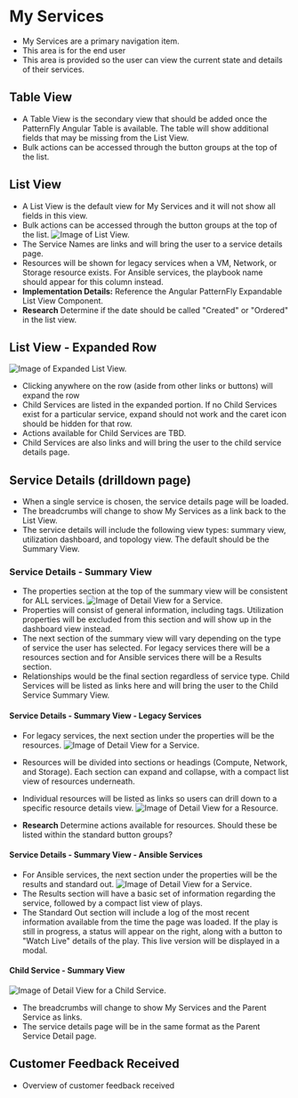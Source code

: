 # My Services
* My Services are a primary navigation item.
* This area is for the end user
* This area is provided so the user can view the current state and details of their services.

## Table View
* A Table View is the secondary view that should be added once the PatternFly Angular Table is available. The table will show additional fields that may be missing from the List View.
* Bulk actions can be accessed through the button groups at the top of the list.

## List View
* A List View is the default view for My Services and it will not show all fields in this view.
* Bulk actions can be accessed through the button groups at the top of the list.
![Image of List View.](img/Services-ListView.png)
* The Service Names are links and will bring the user to a service details page.
* Resources will be shown for legacy services when a VM, Network, or Storage resource exists. For Ansible services, the playbook name should appear for this column instead.
* **Implementation Details:** Reference the Angular PatternFly Expandable List View Component.
* **Research** Determine if the date should be called "Created" or "Ordered" in the list view.

## List View - Expanded Row
![Image of Expanded List View.](img/Services-ExpandedListView.png)
* Clicking anywhere on the row (aside from other links or buttons) will expand the row
* Child Services are listed in the expanded portion. If no Child Services exist for a particular service, expand should not work and the caret icon should be hidden for that row.
* Actions available for Child Services are TBD.
* Child Services are also links and will bring the user to the child service details page.

## Service Details (drilldown page)
* When a single service is chosen, the service details page will be loaded.
* The breadcrumbs will change to show My Services as a link back to the List View.
* The service details will include the following view types: summary view, utilization dashboard, and topology view. The default should be the Summary View.

### Service Details - Summary View
* The properties section at the top of the summary view will be consistent for ALL services.
![Image of Detail View for a Service.](img/Services-GenericDetailView.png)
* Properties will consist of general information, including tags. Utilization properties will be excluded from this section and will show up in the dashboard view instead.
* The next section of the summary view will vary depending on the type of service the user has selected. For legacy services there will be a resources section and for Ansible services there will be a Results section.
* Relationships would be the final section regardless of service type. Child Services will be listed as links here and will bring the user to the Child Service Summary View.

#### Service Details - Summary View - Legacy Services
* For legacy services, the next section under the properties will be the resources.
![Image of Detail View for a Service.](img/Services-LegacyDetailView.png)
* Resources will be divided into sections or headings (Compute, Network, and Storage). Each section can expand and collapse, with a compact list view of resources underneath.

* Individual resources will be listed as links so users can drill down to a specific resource details view.
![Image of Detail View for a Resource.](img/Services-ResourceDetails.png)
* **Research** Determine actions available for resources. Should these be listed within the standard button groups?

#### Service Details - Summary View - Ansible Services
* For Ansible services, the next section under the properties will be the results and standard out.
![Image of Detail View for a Service.](img/Services-AnsibleDetailView.png)
* The Results section will have a basic set of information regarding the service, followed by a compact list view of plays.
* The Standard Out section will include a log of the most recent information available from the time the page was loaded. If the play is still in progress, a status will appear on the right, along with a button to "Watch Live" details of the play. This live version will be displayed in a modal.

#### Child Service - Summary View
![Image of Detail View for a Child Service.](img/Services-ChildDetailView.png)
* The breadcrumbs will change to show My Services and the Parent Service as links.
* The service details page will be in the same format as the Parent Service Detail page.



## Customer Feedback Received
  - Overview of customer feedback received
